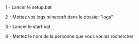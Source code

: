1 - Lancer le setup.bat

2 - Mettez vos logs minecraft dans le dossier "logs"

3 - Lancer le start.bat

4 - Mettez le nom de la personne que vous voulez rechercher
